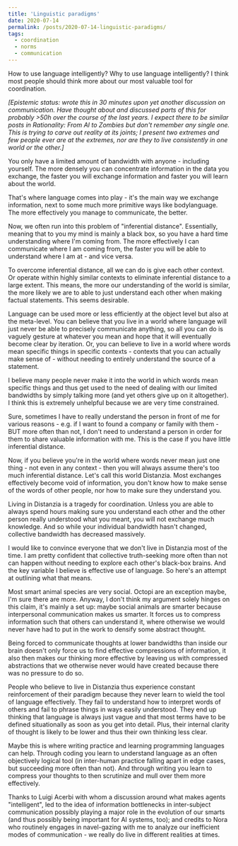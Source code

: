 ```yaml
---
title: 'Linguistic paradigms'
date: 2020-07-14
permalink: /posts/2020-07-14-linguistic-paradigms/
tags:
  - coordination
  - norms
  - communication
---
```


How to use language intelligently? Why to use language intelligently? I think most people should think more about our most valuable tool for coordination.

_[Epistemic status: wrote this in 30 minutes upon yet another discussion on communication. Have thought about and discussed parts of this for probably >50h over the course of the last years. I expect there to be similar posts in Rationality: From AI to Zombies but don't remember any single one. This is trying to carve out reality at its joints; I present two extremes and few people ever are at the extremes, nor are they to live consistently in one world or the other.]_

You only have a limited amount of bandwidth with anyone - including yourself. The more densely you can concentrate information in the data you exchange, the faster you will exchange information and faster you will learn about the world.

That's where language comes into play - it's the main way we exchange information, next to some much more primitive ways like bodylanguage. The more effectively you manage to communicate, the better.

Now, we often run into this problem of "inferential distance". Essentially, meaning that to you my mind is mainly a black box, so you have a hard time understanding where I'm coming from. The more effectively I can communicate where I am coming from, the faster you will be able to understand where I am at - and vice versa.

To overcome inferential distance, all we can do is give each other context. Or operate within highly similar contexts to eliminate inferential distance to a large extent. This means, the more our understanding of the world is similar, the more likely we are to able to just understand each other when making factual statements. This seems desirable.

Language can be used more or less efficiently at the object level but also at the meta-level. You can believe that you live in a world where language will just never be able to precisely communicate anything, so all you can do is vaguely gesture at whatever you mean and hope that it will eventually become clear by iteration. Or, you can believe to live in a world where words mean specific things in specific contexts - contexts that you can actually make sense of - without needing to entirely understand the source of a statement.

I believe many people never make it into the world in which words mean specific things and thus get used to the need of dealing with our limited bandwidths by simply talking more (and yet others give up on it altogether). I think this is extremely unhelpful because we are very time constrained. 

Sure, sometimes I have to really understand the person in front of me for various reasons - e.g. if I want to found a company or family with them - BUT more often than not, I don't need to understand a person in order for them to share valuable information with me. This is the case if you have little inferential distance.

Now, if you believe you're in the world where words never mean just one thing - not even in any context - then you will always assume there's too much inferential distance. Let's call this world Distanzia. Most exchanges effectively become void of information, you don't know how to make sense of the words of other people, nor how to make sure they understand you.

Living in Distanzia is a tragedy for coordination. Unless you are able to always spend hours making sure you understand each other and the other person really understood what you meant, you will not exchange much knowledge. And so while your individual bandwidth hasn't changed, collective bandwidth has decreased massively.

I would like to convince everyone that we don't live in Distanzia most of the time. I am pretty confident that collective truth-seeking more often than not can happen without needing to explore each other's black-box brains. And the key variable I believe is effective use of language. So here's an attempt at outlining what that means.

Most smart animal species are very social. Octopi are an exception maybe, I'm sure there are more. Anyway, I don't think my argument solely hinges on this claim, it's mainly a set up: maybe social animals are smarter because interpersonal communication makes us smarter. It forces us to compress information such that others can understand it, where otherwise we would never have had to put in the work to densify some abstract thought.

Being forced to communicate thoughts at lower bandwidths than inside our brain doesn't only force us to find effective compressions of information, it also then makes our thinking more effective by leaving us with compressed abstractions that we otherwise never would have created because there was no pressure to do so.

People who believe to live in Distanzia thus experience constant reinforcement of their paradigm because they never learn to wield the tool of language effectively. They fail to understand how to interpret words of others and fail to phrase things in ways easily understood. They end up thinking that language is always just vague and that most terms have to be defined situationally as soon as you get into detail. Plus, their internal clarity of thought is likely to be lower and thus their own thinking less clear. 

Maybe this is where writing practice and learning programming languages can help. Through coding you learn to understand language as an often objectively logical tool (in inter-human practice falling apart in edge cases, but succeeding more often than not). And through writing you learn to compress your thoughts to then scrutinize and mull over them more effectively. 

Thanks to Luigi Acerbi with whom a discussion around what makes agents "intelligent", led to the idea of information bottlenecks in inter-subject communication possibly playing a major role in the evolution of our smarts (and thus possibly being important for AI systems, too); and credits to Nora who routinely engages in navel-gazing with me to analyze our inefficient modes of communication - we really do live in different realities at times.
